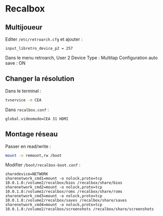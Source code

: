 Recalbox
========

Multijoueur
-----------

Editer `/etc/retroarch.cfg` et ajouter :

```
input_libretro_device_p2 = 257
```

Dans le menu retroarch, User 2 Device Type : Multitap
Configuration auto save : ON


Changer la résolution
---------------------

Dans le terminal :

```bash
tvservice -m CEA
```

Dans `recalbox.conf` :

```
global.videomode=CEA 31 HDMI
```

Montage réseau
--------------

Passer en read/write :

```bash
mount -o remount,rw /boot
```

Modifier `/boot/recalbox-boot.conf` :

```
sharedevice=NETWORK
sharenetwork_cmd1=mount -o nolock,proto=tcp 10.0.1.8:/volume2/recalbox/bios /recalbox/share/bios
sharenetwork_cmd2=mount -o nolock,proto=tcp 10.0.1.8:/volume2/recalbox/roms /recalbox/share/roms
sharenetwork_cmd3=mount -o nolock,proto=tcp 10.0.1.8:/volume2/recalbox/saves /recalbox/share/saves
sharenetwork_cmd4=mount -o nolock,proto=tcp 10.0.1.8:/volume2/recalbox/screenshots /recalbox/share/screenshots
```
